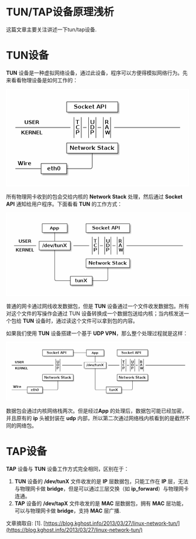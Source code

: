 # TUN/TAP设备原理浅析


这篇文章主要关注讲述一下tun/tap设备.

# **TUN**设备

**TUN** 设备是一种虚拟网络设备，通过此设备，程序可以方便得模拟网络行为。先来看看物理设备是如何工作的：

![tun设备](./pic/01_TUN.png)

所有物理网卡收到的包会交给内核的 **Network Stack** 处理，然后通过 **Socket API** 通知给用户程序。下面看看 **TUN** 的工作方式：

![数据包处理过程](./pic/01_PKT_PROCESS.png)

普通的网卡通过网线收发数据包，但是 **TUN** 设备通过一个文件收发数据包。所有对这个文件的写操作会通过 TUN 设备转换成一个数据包送给内核；当内核发送一个包给 **TUN** 设备时，通过读这个文件可以拿到包的内容。

如果我们使用 **TUN** 设备搭建一个基于 **UDP VPN**，那么整个处理过程就是这样：

![udp vpn](./pic/01_UDP_VPN.png)

数据包会通过内核网络栈两次。但是经过**App** 的处理后，数据包可能已经加密，并且原有的 **ip** 头被封装在 **udp** 内部，所以第二次通过网络栈内核看到的是截然不同的网络包。

# **TAP**设备

**TAP** 设备与 **TUN** 设备工作方式完全相同，区别在于：

1. **TUN** 设备的 **/dev/tunX** 文件收发的是 **IP** 层数据包，只能工作在 **IP** 层，无法与物理网卡做 **bridge**，但是可以通过三层交换（如 **ip_forward**）与物理网卡连通。
2. **TAP** 设备的 **/dev/tapX** 文件收发的是 **MAC** 层数据包，拥有 **MAC** 层功能，可以与物理网卡做 **bridge**，支持 **MAC** 层广播.

文章摘取自:
[1].  [https://blog.kghost.info/2013/03/27/linux-network-tun/](https://blog.kghost.info/2013/03/27/linux-network-tun/)

